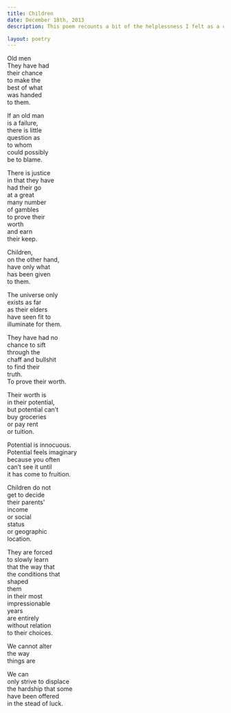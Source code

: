 ```yaml
---
title: Children
date: December 18th, 2013
description: This poem recounts a bit of the helplessness I felt as a child and the resolution to do my best to make the best of infinitely lucky position that I have found myself in.

layout: poetry
--- 
```


Old men  
They have had  
their chance  
to make the   
best of what   
was handed  
to them.   
  
If an old man  
is a failure,   
there is little  
question as  
to whom  
could possibly  
be to blame.  
  
There is justice  
in that they have  
had their go  
at a great   
many number  
of gambles  
to prove their  
worth  
and earn  
their keep.  
  
Children,  
on the other hand,  
have only what  
has been given  
to them.   
  
The universe only  
exists as far  
as their elders  
have seen fit to   
illuminate for them.   
  
They have had no  
chance to sift   
through the  
chaff and bullshit  
to find their   
truth.   
To prove their worth.   
  
Their worth is   
in their potential,   
but potential can’t   
buy groceries  
or pay rent  
or tuition.   
  
Potential is innocuous.   
Potential feels imaginary  
because you often  
can’t see it until   
it has come to fruition.  
  
Children do not   
get to decide  
their parents'  
income  
or social   
status  
or geographic  
location.   
  
They are forced  
to slowly learn  
that the way that  
the conditions that  
shaped  
them  
in their most   
impressionable  
years  
are entirely   
without relation  
to their choices.  
  
We cannot alter  
the way   
things are  
  
We can   
only strive to displace  
the hardship that some  
have been offered  
in the stead of luck.
